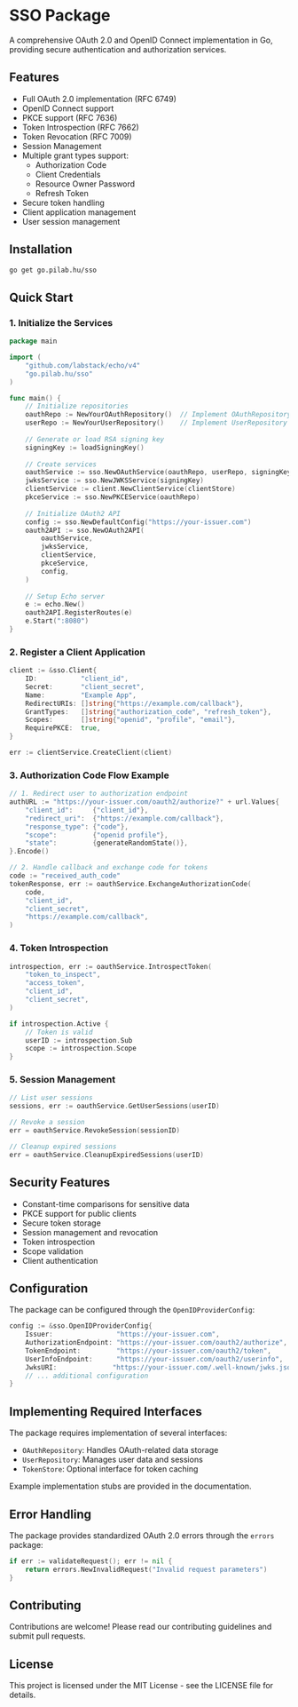 # SSO Package

A comprehensive OAuth 2.0 and OpenID Connect implementation in Go, providing secure authentication and authorization services.

## Features

- Full OAuth 2.0 implementation (RFC 6749)
- OpenID Connect support
- PKCE support (RFC 7636)
- Token Introspection (RFC 7662)
- Token Revocation (RFC 7009)
- Session Management
- Multiple grant types support:
  - Authorization Code
  - Client Credentials
  - Resource Owner Password
  - Refresh Token
- Secure token handling
- Client application management
- User session management

## Installation

```bash
go get go.pilab.hu/sso
```

## Quick Start

### 1. Initialize the Services

```go
package main

import (
    "github.com/labstack/echo/v4"
    "go.pilab.hu/sso"
)

func main() {
    // Initialize repositories
    oauthRepo := NewYourOAuthRepository()  // Implement OAuthRepository interface
    userRepo := NewYourUserRepository()    // Implement UserRepository interface
    
    // Generate or load RSA signing key
    signingKey := loadSigningKey()
    
    // Create services
    oauthService := sso.NewOAuthService(oauthRepo, userRepo, signingKey, "https://your-issuer.com")
    jwksService := sso.NewJWKSService(signingKey)
    clientService := client.NewClientService(clientStore)
    pkceService := sso.NewPKCEService(oauthRepo)
    
    // Initialize OAuth2 API
    config := sso.NewDefaultConfig("https://your-issuer.com")
    oauth2API := sso.NewOAuth2API(
        oauthService,
        jwksService,
        clientService,
        pkceService,
        config,
    )
    
    // Setup Echo server
    e := echo.New()
    oauth2API.RegisterRoutes(e)
    e.Start(":8080")
}
```

### 2. Register a Client Application

```go
client := &sso.Client{
    ID:           "client_id",
    Secret:       "client_secret",
    Name:         "Example App",
    RedirectURIs: []string{"https://example.com/callback"},
    GrantTypes:   []string{"authorization_code", "refresh_token"},
    Scopes:       []string{"openid", "profile", "email"},
    RequirePKCE:  true,
}

err := clientService.CreateClient(client)
```

### 3. Authorization Code Flow Example

```go
// 1. Redirect user to authorization endpoint
authURL := "https://your-issuer.com/oauth2/authorize?" + url.Values{
    "client_id":     {"client_id"},
    "redirect_uri":  {"https://example.com/callback"},
    "response_type": {"code"},
    "scope":         {"openid profile"},
    "state":         {generateRandomState()},
}.Encode()

// 2. Handle callback and exchange code for tokens
code := "received_auth_code"
tokenResponse, err := oauthService.ExchangeAuthorizationCode(
    code,
    "client_id",
    "client_secret",
    "https://example.com/callback",
)
```

### 4. Token Introspection

```go
introspection, err := oauthService.IntrospectToken(
    "token_to_inspect",
    "access_token",
    "client_id",
    "client_secret",
)

if introspection.Active {
    // Token is valid
    userID := introspection.Sub
    scope := introspection.Scope
}
```

### 5. Session Management

```go
// List user sessions
sessions, err := oauthService.GetUserSessions(userID)

// Revoke a session
err = oauthService.RevokeSession(sessionID)

// Cleanup expired sessions
err = oauthService.CleanupExpiredSessions(userID)
```

## Security Features

- Constant-time comparisons for sensitive data
- PKCE support for public clients
- Secure token storage
- Session management and revocation
- Token introspection
- Scope validation
- Client authentication

## Configuration

The package can be configured through the `OpenIDProviderConfig`:

```go
config := &sso.OpenIDProviderConfig{
    Issuer:                "https://your-issuer.com",
    AuthorizationEndpoint: "https://your-issuer.com/oauth2/authorize",
    TokenEndpoint:         "https://your-issuer.com/oauth2/token",
    UserInfoEndpoint:      "https://your-issuer.com/oauth2/userinfo",
    JwksURI:              "https://your-issuer.com/.well-known/jwks.json",
    // ... additional configuration
}
```

## Implementing Required Interfaces

The package requires implementation of several interfaces:

- `OAuthRepository`: Handles OAuth-related data storage
- `UserRepository`: Manages user data and sessions
- `TokenStore`: Optional interface for token caching

Example implementation stubs are provided in the documentation.

## Error Handling

The package provides standardized OAuth 2.0 errors through the `errors` package:

```go
if err := validateRequest(); err != nil {
    return errors.NewInvalidRequest("Invalid request parameters")
}
```

## Contributing

Contributions are welcome! Please read our contributing guidelines and submit pull requests.

## License

This project is licensed under the MIT License - see the LICENSE file for details.
